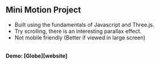 ## Mini Motion Project
- Built using the fundamentals of Javascript and Three.js.
- Try scrolling, there is an interesting parallax effect.
- Not mobile friendly (Better if viewed in large screen)
<br>
<b> Demo: [Globe][website] </b>

[website]: https://silly-joliot-18f3e7.netlify.app
